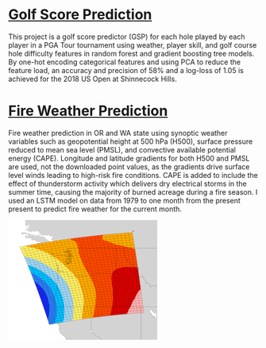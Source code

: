 # [Golf Score Prediction](https://github.com/dapotter/Golf-score-predictor)

This project is a golf score predictor (GSP) for each hole played by each player in a PGA Tour tournament using weather, player skill, and golf course hole difficulty features in random forest and gradient boosting tree models. By one-hot encoding categorical features and using PCA to reduce the feature load, an accuracy and precision of 58% and a log-loss of 1.05 is achieved for the 2018 US Open at Shinnecock Hills.

# [Fire Weather Prediction](https://github.com/dapotter/Fire-weather)

Fire weather prediction in OR and WA state using synoptic weather variables such as geopotential height at 500 hPa (H500), surface pressure reduced to mean sea level (PMSL), and convective available potential energy (CAPE). Longitude and latitude gradients for both H500 and PMSL are used, not the downloaded point values, as the gradients drive surface level winds leading to high-risk fire conditions. CAPE is added to include the effect of thunderstorm activity which delivers dry electrical storms in the summer time, causing the majority of burned acreage during a fire season. I used an LSTM model on data from 1979 to one month from the present present to predict fire weather for the current month.

![](https://github.com/dapotter/Fire-weather/blob/master/Plots/latlon_subset_OR_WA_display_small.png)
